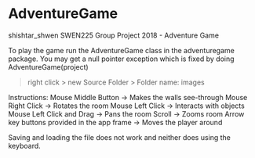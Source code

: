 # AdventureGame

shishtar_shwen SWEN225 Group Project 2018 - Adventure Game

To play the game run the AdventureGame class in the adventuregame package. You 
may get a null pointer exception which is fixed by doing AdventureGame(project) 
> right click > new Source Folder > Folder name: images

Instructions:
Mouse Middle Button -> Makes the walls see-through
Mouse Right Click -> Rotates the room
Mouse Left Click -> Interacts with objects
Mouse Left Click and Drag -> Pans the room 
Scroll -> Zooms room
Arrow key buttons provided in the app frame -> Moves the player around

Saving and loading the file does not work and neither does using the keyboard.


